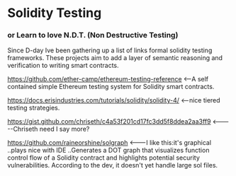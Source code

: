 # Solidity Testing

### or Learn to love N.D.T. (Non Destructive Testing)



Since D-day Ive been gathering up a list of links formal solidity testing frameworks. These projects aim to add a layer of semantic reasoning and verification to writing smart contracts. 

https://github.com/ether-camp/ethereum-testing-reference <--A self contained simple Ethereum testing system for Solidity smart contracts. 

https://docs.erisindustries.com/tutorials/solidity/solidity-4/   <--nice tiered testing strategies. 

https://gist.github.com/chriseth/c4a53f201cd17fc3dd5f8ddea2aa3ff9 <-----Chriseth need I say more?

https://github.com/raineorshine/solgraph <---I like this:it's graphical ..plays nice with IDE ..Generates a DOT graph that visualizes function control flow of a Solidity contract and highlights potential security vulnerabilities. According to the dev, it doesn't yet handle large sol files. 